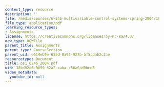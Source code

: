 ```yaml
---
content_type: resource
description: ''
file: /media/courses/6-245-multivariable-control-systems-spring-2004/18bd62c6909932a2cabac50a0ad0bed3_ps1_6245_2004.pdf
file_type: application/pdf
learning_resource_types:
- Assignments
license: https://creativecommons.org/licenses/by-nc-sa/4.0/
ocw_type: OCWFile
parent_title: Assignments
parent_type: CourseSection
parent_uid: e614eb9e-655d-0a93-927b-bf5cdab2c2ae
resourcetype: Document
title: ps1_6245_2004.pdf
uid: 18bd62c6-9099-32a2-caba-c50a0ad0bed3
video_metadata:
  youtube_id: null
---
```

